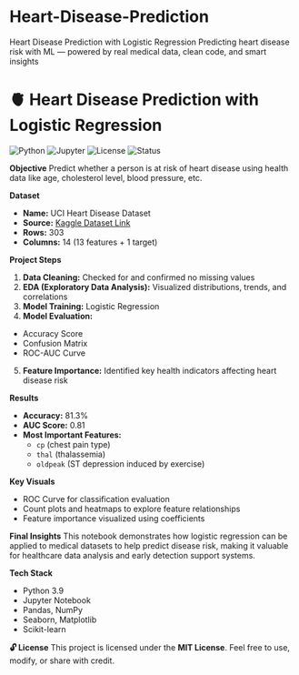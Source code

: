 # Heart-Disease-Prediction
Heart Disease Prediction with Logistic Regression Predicting heart disease risk with ML — powered by real medical data, clean code, and smart insights
# 🫀 Heart Disease Prediction with Logistic Regression

![Python](https://img.shields.io/badge/Python-3.9-blue)
![Jupyter](https://img.shields.io/badge/Notebook-Jupyter-orange)
![License](https://img.shields.io/badge/License-MIT-green)
![Status](https://img.shields.io/badge/Status-Complete-brightgreen)

**Objective**
Predict whether a person is at risk of heart disease using health data like age, cholesterol level, blood pressure, etc.

 **Dataset**
- **Name:** UCI Heart Disease Dataset
- **Source:** [Kaggle Dataset Link](https://www.kaggle.com/datasets/ronitf/heart-disease-uci)
- **Rows:** 303
- **Columns:** 14 (13 features + 1 target)

**Project Steps**
1.  **Data Cleaning:** Checked for and confirmed no missing values
2.  **EDA (Exploratory Data Analysis):** Visualized distributions, trends, and correlations
3.  **Model Training:** Logistic Regression
4.  **Model Evaluation:**
   - Accuracy Score
   - Confusion Matrix
   - ROC-AUC Curve
5.  **Feature Importance:** Identified key health indicators affecting heart disease risk

**Results**
- **Accuracy:** 81.3%
- **AUC Score:** 0.81
- **Most Important Features:**
  - `cp` (chest pain type)
  - `thal` (thalassemia)
  - `oldpeak` (ST depression induced by exercise)

 **Key Visuals**
- ROC Curve for classification evaluation
- Count plots and heatmaps to explore feature relationships
- Feature importance visualized using coefficients

**Final Insights**
This notebook demonstrates how logistic regression can be applied to medical datasets to help predict disease risk, making it valuable for healthcare data analysis and early detection support systems.

**Tech Stack**
- Python 3.9
- Jupyter Notebook
- Pandas, NumPy
- Seaborn, Matplotlib
- Scikit-learn

 **🔓 License**
This project is licensed under the **MIT License**. Feel free to use, modify, or share with credit.
